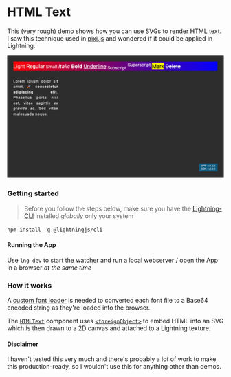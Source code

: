 # HTML Text

This (very rough) demo shows how you can use SVGs to render HTML text. I saw this technique used in [pixi.js](https://github.com/pixijs/html-text) and wondered if it could be applied in Lightning.

<img alt="html text" src="./.github/resources/demo.png">

### Getting started

> Before you follow the steps below, make sure you have the
> [Lightning-CLI](https://rdkcentral.github.io/Lightning-CLI/#/) installed _globally_ only your system

`npm install -g @lightningjs/cli`

#### Running the App

Use `lng dev` to start the watcher and run a local webserver / open the App in a browser _at the same time_

### How it works

A [custom font loader](https://github.com/lewispeel/lightning-html-text/blob/main/src/index.js#L18) is needed to converted each font file to a Base64 encoded string as they're loaded into the browser.

The [`HTMLText`](https://github.com/lewispeel/lightning-html-text/blob/main/src/HTMLText.js) component uses [`<foreignObject>`](https://developer.mozilla.org/en-US/docs/Web/SVG/Element/foreignObject) to embed HTML into an SVG which is then drawn to a 2D canvas and attached to a Lightning texture.

#### Disclaimer

I haven't tested this very much and there's probably a lot of work to make this production-ready, so I wouldn't use this for anything other than demos.

